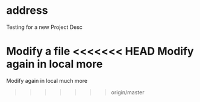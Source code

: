 # address
Testing for a new Project Desc

Modify a file
<<<<<<< HEAD
Modify again in local more
=======
Modify again in local much more
>>>>>>> origin/master
